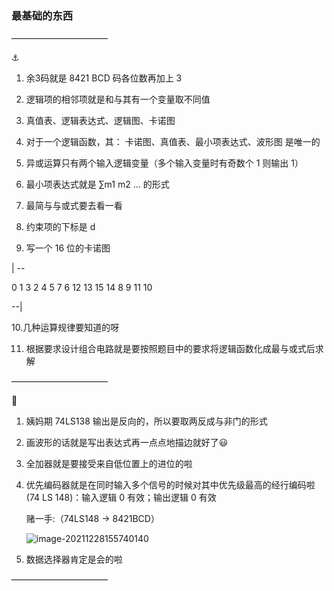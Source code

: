 ### 最基础的东西

———————————

⚓

1. 余3码就是 8421 BCD 码各位数再加上 3

2. 逻辑项的相邻项就是和与其有一个变量取不同值

3. 真值表、逻辑表达式、逻辑图、卡诺图

4. 对于一个逻辑函数，其： 卡诺图、真值表、最小项表达式、波形图 是唯一的

5. 异或运算只有两个输入逻辑变量（多个输入变量时有奇数个 1 则输出 1）

6. 最小项表达式就是 ∑m1 m2 ... 的形式

7. 最简与与或式要去看一看

8. 约束项的下标是 d

9. 写一个 16 位的卡诺图

| --

 0  1   3    2 
 4   5   7   6
 12 13 15 14
 8   9   11 10

--|

10.几种运算规律要知道的呀

11. 根据要求设计组合电路就是要按照题目中的要求将逻辑函数化成最与或式后求解

———————————

🔱

1. 姨妈期 74LS138 输出是反向的，所以要取两反成与非门的形式

2. 画波形的话就是写出表达式再一点点地描边就好了:smiley:

3. 全加器就是要接受来自低位置上的进位的啦

4. 优先编码器就是在同时输入多个信号的时候对其中优先级最高的经行编码啦  (74 LS 148)：输入逻辑 0 有效；输出逻辑 0 有效
   
   赌一手:（74LS148 -> 8421BCD）
   
   ![image-20211228155740140](https://gitee.com/chenlu-guan/t-image/raw/master/image-20211228155740140.png)

5. 数据选择器肯定是会的啦

———————————


